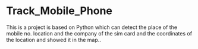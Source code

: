 # Track_Mobile_Phone
This is a project is based on Python which can detect the place of the mobile no. location and the company of the sim card and the coordinates of the location and showed it in the map..

